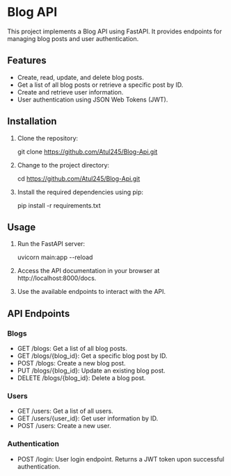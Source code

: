 # Blog API

This project implements a Blog API using FastAPI. It provides endpoints for managing blog posts and user authentication.

## Features

- Create, read, update, and delete blog posts.
- Get a list of all blog posts or retrieve a specific post by ID.
- Create and retrieve user information.
- User authentication using JSON Web Tokens (JWT).

## Installation

1. Clone the repository:

   git clone https://github.com/Atul245/Blog-Api.git
   
2. Change to the project directory:

   cd https://github.com/Atul245/Blog-Api.git
   
3. Install the required dependencies using pip:
    
    pip install -r requirements.txt

## Usage
1. Run the FastAPI server:
 
   uvicorn main:app --reload
  
2. Access the API documentation in your browser at http://localhost:8000/docs.
3. Use the available endpoints to interact with the API.

## API Endpoints

### Blogs

  - GET /blogs: Get a list of all blog posts.
  - GET /blogs/{blog_id}: Get a specific blog post by ID.
  - POST /blogs: Create a new blog post.
  - PUT /blogs/{blog_id}: Update an existing blog post.
  - DELETE /blogs/{blog_id}: Delete a blog post.
  
### Users

  - GET /users: Get a list of all users.
  - GET /users/{user_id}: Get user information by ID.
  - POST /users: Create a new user.
  
### Authentication

  - POST /login: User login endpoint. Returns a JWT token upon successful authentication.
